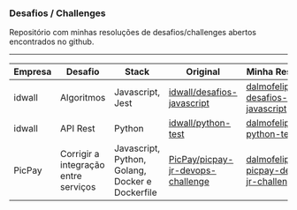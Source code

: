 ### Desafios / Challenges

Repositório com minhas resoluções de desafios/challenges abertos encontrados no github.

---

| Empresa | Desafio | Stack | Original | Minha Resolução |
|--|--|--|--|--|
| idwall | Algoritmos | Javascript, Jest | [idwall/desafios-javascript](https://github.com/idwall/desafios-javascript) | [dalmofelipe/001-desafios-javascript](https://github.com/dalmofelipe/desafios-challenges/tree/main/resolucoes/001-desafios-javascript) |
| idwall | API Rest | Python | [idwall/python-test](https://github.com/idwall/python-test) | [dalmofelipe/002-python-test](https://github.com/dalmofelipe/desafios-challenges/tree/main/resolucoes/002-python-test) |
| PicPay | Corrigir a integração entre serviços | Javascript, Python, Golang, Docker e Dockerfile | [PicPay/picpay-jr-devops-challenge](https://github.com/PicPay/picpay-jr-devops-challenge) | [dalmofelipe/003-picpay-devops-jr-challenger](https://github.com/dalmofelipe/desafios-challenges/tree/main/resolucoes/003-picpay-devops-jr-challenger) |
